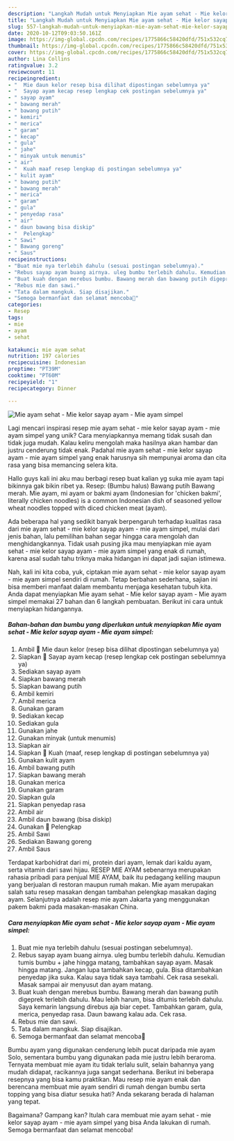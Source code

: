```yaml
---
description: "Langkah Mudah untuk Menyiapkan Mie ayam sehat - Mie kelor sayap ayam - Mie ayam simpel, Enak Banget"
title: "Langkah Mudah untuk Menyiapkan Mie ayam sehat - Mie kelor sayap ayam - Mie ayam simpel, Enak Banget"
slug: 557-langkah-mudah-untuk-menyiapkan-mie-ayam-sehat-mie-kelor-sayap-ayam-mie-ayam-simpel-enak-banget
date: 2020-10-12T09:03:50.161Z
image: https://img-global.cpcdn.com/recipes/1775866c58420dfd/751x532cq70/mie-ayam-sehat-mie-kelor-sayap-ayam-mie-ayam-simpel-foto-resep-utama.jpg
thumbnail: https://img-global.cpcdn.com/recipes/1775866c58420dfd/751x532cq70/mie-ayam-sehat-mie-kelor-sayap-ayam-mie-ayam-simpel-foto-resep-utama.jpg
cover: https://img-global.cpcdn.com/recipes/1775866c58420dfd/751x532cq70/mie-ayam-sehat-mie-kelor-sayap-ayam-mie-ayam-simpel-foto-resep-utama.jpg
author: Lina Collins
ratingvalue: 3.2
reviewcount: 11
recipeingredient:
- "  Mie daun kelor resep bisa dilihat dipostingan sebelumnya ya"
- "  Sayap ayam kecap resep lengkap cek postingan sebelumnya ya"
- " sayap ayam"
- " bawang merah"
- " bawang putih"
- " kemiri"
- " merica"
- " garam"
- " kecap"
- " gula"
- " jahe"
- " minyak untuk menumis"
- " air"
- "  Kuah maaf resep lengkap di postingan sebelumnya ya"
- " kulit ayam"
- " bawang putih"
- " bawang merah"
- " merica"
- " garam"
- " gula"
- " penyedap rasa"
- " air"
- " daun bawang bisa diskip"
- "  Pelengkap"
- " Sawi"
- " Bawang goreng"
- " Saus"
recipeinstructions:
- "Buat mie nya terlebih dahulu (sesuai postingan sebelumnya)."
- "Rebus sayap ayam buang airnya. uleg bumbu terlebih dahulu. Kemudian tumis bumbu + jahe hingga matang, tambahkan sayap ayam. Masak hingga matang. Jangan lupa tambahkan kecap, gula. Bisa ditambahkan penyedap jika suka. Kalau saya tidak saya tambahi. Cek rasa sesekali. Masak sampai air menyusut dan ayam matang."
- "Buat kuah dengan merebus bumbu. Bawang merah dan bawang putih digeprek terlebih dahulu. Mau lebih harum, bisa ditumis terlebih dahulu. Saya kemarin langsung direbus aja biar cepet. Tambahkan garam, gula, merica, penyedap rasa. Daun bawang kalau ada. Cek rasa."
- "Rebus mie dan sawi."
- "Tata dalam mangkuk. Siap disajikan."
- "Semoga bermanfaat dan selamat mencoba🤗"
categories:
- Resep
tags:
- mie
- ayam
- sehat

katakunci: mie ayam sehat 
nutrition: 197 calories
recipecuisine: Indonesian
preptime: "PT39M"
cooktime: "PT60M"
recipeyield: "1"
recipecategory: Dinner

---
```



![Mie ayam sehat - Mie kelor sayap ayam - Mie ayam simpel](https://img-global.cpcdn.com/recipes/1775866c58420dfd/751x532cq70/mie-ayam-sehat-mie-kelor-sayap-ayam-mie-ayam-simpel-foto-resep-utama.jpg)

Lagi mencari inspirasi resep mie ayam sehat - mie kelor sayap ayam - mie ayam simpel yang unik? Cara menyiapkannya memang tidak susah dan tidak juga mudah. Kalau keliru mengolah maka hasilnya akan hambar dan justru cenderung tidak enak. Padahal mie ayam sehat - mie kelor sayap ayam - mie ayam simpel yang enak harusnya sih mempunyai aroma dan cita rasa yang bisa memancing selera kita.

Hallo guys kali ini aku mau berbagi resep buat kalian yg suka mie ayam tapi bikinnya gak bikin ribet ya. Resep: (Bumbu halus) Bawang putih Bawang merah. Mie ayam, mi ayam or bakmi ayam (Indonesian for &#39;chicken bakmi&#39;, literally chicken noodles) is a common Indonesian dish of seasoned yellow wheat noodles topped with diced chicken meat (ayam).

Ada beberapa hal yang sedikit banyak berpengaruh terhadap kualitas rasa dari mie ayam sehat - mie kelor sayap ayam - mie ayam simpel, mulai dari jenis bahan, lalu pemilihan bahan segar hingga cara mengolah dan menghidangkannya. Tidak usah pusing jika mau menyiapkan mie ayam sehat - mie kelor sayap ayam - mie ayam simpel yang enak di rumah, karena asal sudah tahu triknya maka hidangan ini dapat jadi sajian istimewa.


Nah, kali ini kita coba, yuk, ciptakan mie ayam sehat - mie kelor sayap ayam - mie ayam simpel sendiri di rumah. Tetap berbahan sederhana, sajian ini bisa memberi manfaat dalam membantu menjaga kesehatan tubuh kita. Anda dapat menyiapkan Mie ayam sehat - Mie kelor sayap ayam - Mie ayam simpel memakai 27 bahan dan 6 langkah pembuatan. Berikut ini cara untuk menyiapkan hidangannya.

<!--inarticleads1-->

##### Bahan-bahan dan bumbu yang diperlukan untuk menyiapkan Mie ayam sehat - Mie kelor sayap ayam - Mie ayam simpel:

1. Ambil  🍜 Mie daun kelor (resep bisa dilihat dipostingan sebelumnya ya)
1. Siapkan  🍜 Sayap ayam kecap (resep lengkap cek postingan sebelumnya ya)
1. Sediakan  sayap ayam
1. Siapkan  bawang merah
1. Siapkan  bawang putih
1. Ambil  kemiri
1. Ambil  merica
1. Gunakan  garam
1. Sediakan  kecap
1. Sediakan  gula
1. Gunakan  jahe
1. Gunakan  minyak (untuk menumis)
1. Siapkan  air
1. Siapkan  🍜 Kuah (maaf, resep lengkap di postingan sebelumnya ya)
1. Gunakan  kulit ayam
1. Ambil  bawang putih
1. Siapkan  bawang merah
1. Gunakan  merica
1. Gunakan  garam
1. Siapkan  gula
1. Siapkan  penyedap rasa
1. Ambil  air
1. Ambil  daun bawang (bisa diskip)
1. Gunakan  🍜 Pelengkap
1. Ambil  Sawi
1. Sediakan  Bawang goreng
1. Ambil  Saus


Terdapat karbohidrat dari mi, protein dari ayam, lemak dari kaldu ayam, serta vitamin dari sawi hijau. RESEP MIE AYAM sebenarnya merupakan rahasia pribadi para penjual MIE AYAM, baik itu pedagang keliling maupun yang berjualan di restoran maupun rumah makan. Mie ayam merupakan salah satu resep masakan dengan tambahan pelengkap masakan daging ayam. Selanjutnya adalah resep mie ayam Jakarta yang menggunakan pakem bakmi pada masakan-masakan China. 

<!--inarticleads2-->

##### Cara menyiapkan Mie ayam sehat - Mie kelor sayap ayam - Mie ayam simpel:

1. Buat mie nya terlebih dahulu (sesuai postingan sebelumnya).
1. Rebus sayap ayam buang airnya. uleg bumbu terlebih dahulu. Kemudian tumis bumbu + jahe hingga matang, tambahkan sayap ayam. Masak hingga matang. Jangan lupa tambahkan kecap, gula. Bisa ditambahkan penyedap jika suka. Kalau saya tidak saya tambahi. Cek rasa sesekali. Masak sampai air menyusut dan ayam matang.
1. Buat kuah dengan merebus bumbu. Bawang merah dan bawang putih digeprek terlebih dahulu. Mau lebih harum, bisa ditumis terlebih dahulu. Saya kemarin langsung direbus aja biar cepet. Tambahkan garam, gula, merica, penyedap rasa. Daun bawang kalau ada. Cek rasa.
1. Rebus mie dan sawi.
1. Tata dalam mangkuk. Siap disajikan.
1. Semoga bermanfaat dan selamat mencoba🤗


Bumbu ayam yang digunakan cenderung lebih pucat daripada mie ayam Solo, sementara bumbu yang digunakan pada mie justru lebih beraroma. Ternyata membuat mie ayam itu tidak terlalu sulit, selain bahannya yang mudah didapat, racikannya juga sangat sederhana. Berikut ini beberapa resepnya yang bisa kamu praktikan. Mau resep mie ayam enak dan berencana membuat mie ayam sendiri di rumah dengan bumbu serta topping yang bisa diatur sesuka hati? Anda sekarang berada di halaman yang tepat. 

Bagaimana? Gampang kan? Itulah cara membuat mie ayam sehat - mie kelor sayap ayam - mie ayam simpel yang bisa Anda lakukan di rumah. Semoga bermanfaat dan selamat mencoba!
